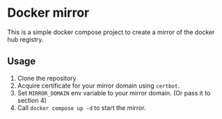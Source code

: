 # Docker mirror

This is a simple docker compose project to create a mirror of the docker hub registry. 

## Usage

1. Clone the repository
2. Acquire certificate for your mirror domain using `certbot`.
3. Set `MIRROR_DOMAIN` env variable to your mirror domain. (Or pass it to section 4)
4. Call `docker compose up -d` to start the mirror.

